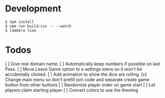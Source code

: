 # Development

```
$ npm install
$ npm run build:css -- --watch
$ lamdera live
```

# Todos

[ ] Give real domain name.
[ ] Automatically keep numbers if possible on last Pass.
[ ] Move Leave Game option to a settings menu so it won't be accidentally clicked.
[ ] Add animation to show the dice are rolling.
[x] Change main menu so don't prefill join code and separate create game button from other buttons
[ ] Randomize player order on game start
[ ] Let players claim starting player
[ ] Convert colors to use the theming
